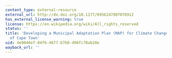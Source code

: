 ```yaml
---
content_type: external-resource
external_url: http://dx.doi.org/10.1177/0956247807076912
has_external_license_warning: true
license: https://en.wikipedia.org/wiki/All_rights_reserved
status: ''
title: 'Developing a Municipal Adaptation Plan (MAP) for Climate Change: The City
  of Cape Town'
uid: 4e0040ef-84f6-4677-b7b8-d96fc70ab20e
wayback_url: ''
---
```


